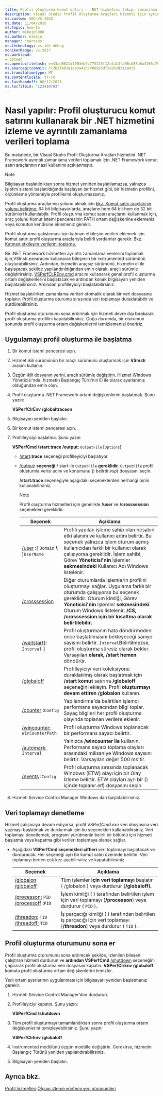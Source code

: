```yaml
---
title: Profil oluşturma komut satırı - .NET hizmetini takip, zamanlama ayrıntısı al
description: Visual Studio Profil Oluşturma Araçları hizmeti için ayrıntılı zamanlama verileri toplamak üzere komut satırı araçlarını .NET Framework öğrenin.
ms.custom: SEO-VS-2020
ms.date: 11/04/2016
ms.topic: how-to
author: mikejo5000
ms.author: mikejo
manager: jmartens
ms.technology: vs-ide-debug
monikerRange: vs-2017
ms.workload:
- dotnet
ms.openlocfilehash: ee43ad8621d1903eb7c775225f12a4a13fa68cb57b6a4166c7ec42c69131dd58
ms.sourcegitcommit: c72b2f603e1eb3a4157f00926df2e263831ea472
ms.translationtype: MT
ms.contentlocale: tr-TR
ms.lasthandoff: 08/12/2021
ms.locfileid: "121410703"
---
```

# <a name="how-to-instrument-a-net-service-and-collect-detailed-timing-data-by-using-the-profiler-command-line"></a>Nasıl yapılır: Profil oluşturucu komut satırını kullanarak bir .NET hizmetini izleme ve ayrıntılı zamanlama verileri toplama

Bu makalede, bir Visual Studio Profil Oluşturma Araçları hizmetini .NET Framework ayrıntılı zamanlama verileri toplamak için .NET Framework komut satırı araçlarının nasıl kullanımı açıklanmıştır.

> [!NOTE]
> Bilgisayar başlatıldıktan sonra hizmet yeniden başlatılamazsa, yalnızca işletim sistemi başlatıldığında başlayan bir hizmet gibi, bir hizmetin profilini, ölçümleme yöntemiyle profillerini oluşturmazsınız.
>
> Profil oluşturma araçlarının yolunu almak için [bkz. Komut satırı araçlarının yolunu belirtme.](../profiling/specifying-the-path-to-profiling-tools-command-line-tools.md) 64 bit bilgisayarlarda, araçların hem 64 bit hem de 32 bit sürümleri kullanılabilir. Profil oluşturma komut satırı araçlarını kullanmak için, araç yolunu Komut İstemi penceresinin PATH ortam değişkenine eklemeniz veya komutun kendisine eklemeniz gerekir.
>
> Profil oluşturma çalıştırması için katman etkileşim verileri eklemek için komut satırı profil oluşturma araçlarıyla belirli yordamlar gerekir. Bkz. [Katman etkileşim verilerini toplama.](../profiling/adding-tier-interaction-data-from-the-command-line.md)

Bir .NET Framework hizmetten ayrıntılı zamanlama verilerini toplamak için,VSInstr.exearacını [](../profiling/vsinstr.md) kullanarak bileşenin bir instrumented sürümünü oluşturabilirsiniz. Ardından, hizmetin araçsız sürümünü, hizmetin el ile başlayacak şekilde yapılandırıldığından emin olarak, araçlı sürümle değiştirirsiniz. [VSPerfCLREnv.cmd](../profiling/vsperfclrenv.md) aracını kullanarak genel profil oluşturma ortam değişkenlerini başlatacak ve ardından konak bilgisayarı yeniden başlatabilirsiniz. Ardından profilleyiciyi başlatabilirsiniz.

Hizmet başlatılırken zamanlama verileri otomatik olarak bir veri dosyasına toplanır. Profil oluşturma oturumu sırasında veri toplamayı duraklatabilir ve sürdürebilirsiniz.

Profil oluşturma oturumunu sona erdirmak için hizmeti devre dışı bırakarak profil oluşturma profilini kapatabilirsiniz. Çoğu durumda, bir oturumun sonunda profil oluşturma ortam değişkenlerini temizlemenizi öneririz.

## <a name="start-the-application-with-the-profiler"></a>Uygulamayı profil oluşturma ile başlatma

1. Bir komut istemi penceresi açın.

2. Hizmet ikili sürümünün bir araçlı sürümünü oluşturmak için **VSInstr** aracını kullanın.

3. Özgün ikili dosyanın yerini, araçlı sürümle değiştirin. Hizmet Windows Yöneticisi'nde, hizmetin Başlangıç Türü'nin El ile olarak ayarlanmış olduğundan emin olun.

4. Profil oluşturma .NET Framework ortam değişkenlerini başlatmak. Şunu yazın:

     **VSPerfClrEnv /globaltraceon**

5. Bilgisayarı yeniden başlatın.

6. Bir komut istemi penceresi açın.

7. Profilleyiciyi başlatma. Şunu yazın:

     **VSPerfCmd /start:trace /output:** `OutputFile` [`Options`]

   - [/start](../profiling/start.md)**:trace** seçeneği profilleyiciyi başlatıyor.

   - [/output](../profiling/output.md)**: seçeneği** / start ile `OutputFile` **gereklidir.** `OutputFile` profil oluşturma verisi adını ve konumunu () belirtir.*vsp*) dosyasını seçin.

     **/start:trace** seçeneğiyle aşağıdaki seçeneklerden herhangi birini kullanabilirsiniz.

     > [!NOTE]
     > Profil oluşturma hizmetleri için genellikle **/user** ve **/crosssession** seçenekleri gereklidir.

     | Seçenek | Açıklama |
     | - | - |
     | [/user](../profiling/user-vsperfcmd.md) **:**[ `Domain` **\\** ]`UserName` | Profili yapılan işleme sahip olan hesabın etki alanını ve kullanıcı adını belirtir. Bu seçenek yalnızca işlem oturum açmış kullanıcıdan farklı bir kullanıcı olarak çalışıyorsa gereklidir. İşlem sahibi, Görev **Yöneticisi'nin** İşlemler **sekmesindeki** Kullanıcı Adı Windows listelenir. |
     | [/crosssession](../profiling/crosssession.md) | Diğer oturumlarda işlemlerin profilini oluşturmayı sağlar. Uygulama farklı bir oturumda çalışıyorsa bu seçenek gereklidir. Oturum kimliği, Görev **Yöneticisi'nin** İşlemler **sekmesindeki** Oturum Windows listelenir. **/CS,** **/crosssession için bir kısaltma olarak belirtilebilir.** |
     | [/waitstart](../profiling/waitstart.md)[**:** `Interval` ] | Profil oluşturmanın hata döndürmeden önce başlatılmasını bekleyeceği saniye sayısını belirtir. `Interval`Belirtilmezse, profil oluşturma süresiz olarak bekler. Varsayılan **olarak, /start hemen** döndürür. |
     | [/globaloff](../profiling/globalon-and-globaloff.md) | Profilleyiciyi veri koleksiyonu duraklatılmış olarak başlatmak için **/start komut** satırına **/globaloff** seçeneğini ekleyin. Profil **oluşturmayı devam ettiren /globalon** kullanın. |
     | [/counter](../profiling/counter.md) **:**`Config` | Yapılandırma'da belirtilen işlemci performans sayacından bilgi toplar. Sayaç bilgileri her profil oluşturma olayında toplanan verilere eklenir. |
     | [/wincounter:](../profiling/wincounter.md) `WinCounterPath` | Profil oluşturma Windows toplanacak bir performans sayacı belirtir. |
     | [/automark:](../profiling/automark.md) `Interval` | Yalnızca **/wincounter ile** kullanın. Performans sayacı toplama olayları arasındaki milisaniye Windows sayısını belirtir. Varsayılan değer 500 ms'tir. |
     | [/events](../profiling/events-vsperfcmd.md) **:**`Config` | Profil oluşturma sırasında toplanacak Windows (ETW) olayı için bir Olay İzleme belirtir. ETW olayları ayrı bir () içinde toplanır.*etl*) dosyasını seçin. |

8. Hizmeti Service Control Manager Windows dan başlatabilirsiniz.

## <a name="control-data-collection"></a>Veri toplamayı denetleme

Hizmet çalışmaya devam ediyorsa, profil *VSPerfCmd.exe* veri dosyasına veri yazmayı başlatmak ve durdurmak için bu seçenekleri kullanabilirsiniz. Veri toplamayı denetlemek, programı yürütmenin belirli bir bölümü için hizmeti başlatma veya kapatma gibi verileri toplamaya olanak sağlar.

- Aşağıdaki **VSPerfCmd seçenekleri çiftleri** veri toplamayı başlatacak ve durduracak. Her seçeneği ayrı bir komut satırı üzerinde belirtin. Veri toplamayı birden çok kez açabilirsiniz ve kapatabilirsiniz.

    |Seçenek|Açıklama|
    |------------|-----------------|
    |[/globalon /globaloff](../profiling/globalon-and-globaloff.md)|Tüm işlemler **için veri toplamayı** başlatır ( /globalon ) veya durdurur (**/globaloff).**|
    |[/processon:](../profiling/processon-and-processoff.md)  `PID` [/processoff](../profiling/processon-and-processoff.md) **:**`PID`|İşlem kimliği ( ) tarafından belirtilen işlem için veri toplamayı (**/processon**) veya durdurur ( `PID` ).|
    |[/threadon:](../profiling/threadon-and-threadoff.md)  `TID` [/threadoff:](../profiling/threadon-and-threadoff.md) `TID`|İş parçacığı kimliği ( ) tarafından belirtilen iş parçacığı için veri toplamayı (**/threadon**) veya durdurur ( `TID` ).|

## <a name="end-the-profiling-session"></a>Profil oluşturma oturumunu sona er

Profil oluşturma oturumunu sona erdirecek şekilde, izlenilen bileşeni çalıştıran hizmeti durdurun ve **ardından VSPerfCmd** [/shutdown](../profiling/shutdown.md) seçeneğini çağırarak profil oluşturma veri dosyasını kapatın. **VSPerfClrEnv /globaloff** komutu profil oluşturma ortam değişkenlerini temizler.

Yeni ortam ayarlarının uygulanması için bilgisayarı yeniden başlatmanız gerekir.

1. Hizmeti Service Control Manager'dan durdurun.

2. Profilleyiciyi kapatın. Şunu yazın:

     **VSPerfCmd /shutdown**

3. Tüm profil oluşturmayı tamamlandıktan sonra profil oluşturma ortam değişkenlerini temizleyebilirsiniz. Şunu yazın:

     **VSPerfClrEnv /globaloff**

4. Instrumented modülünü özgün modülle değiştirin. Gerekirse, hizmetin Başlangıç Türünü yeniden yapılandırabilirsiniz.

5. Bilgisayarı yeniden başlatın.

## <a name="see-also"></a>Ayrıca bkz.

[Profil hizmetleri](../profiling/command-line-profiling-of-services.md) 
 [Ölçüm izleme yöntemi veri görünümleri](../profiling/instrumentation-method-data-views.md)
